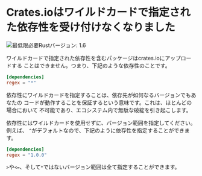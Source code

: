 # Crates.ioはワイルドカードで指定された依存性を受け付けなくなりました
<!-- # Crates.io disallows wildcard dependencies -->

<!-- ![Minimum Rust version: 1.6](https://img.shields.io/badge/Minimum%20Rust%20Version-1.6-brightgreen.svg) -->

![最低限必要Rustバージョン: 1.6](https://img.shields.io/badge/Minimum%20Rust%20Version-1.6-brightgreen.svg)

<!-- Crates.io will not allow you to upload a package with a wildcard dependency. -->
<!-- In other words, these: -->

ワイルドカードで指定された依存性を含むパッケージはcrates.ioにアップロードする
ことはできません。つまり、下記のような依存性のことです。

```toml
[dependencies]
regex = "*"
```

<!-- A wildcard dependency means that you work with any possible version of your -->
<!-- dependency. This is highly unlikely to be true, and would cause unnecessary -->
<!-- breakage in the ecosystem. -->

依存性にワイルドカードを指定することは、依存先が如何なるバージョンでもあなたの
コードが動作することを保証するという意味です。これは、ほとんどの場合において
不可能であり、エコシステム内で無駄な破綻を引き起こします。

<!-- Instead, depend on a version range. For example, `^` is the default, so -->
<!-- you could use -->

依存性にはワイルドカードを使用せずに、バージョン範囲を指定してください。例えば、
`^`がデフォルトなので、下記のように依存性を指定することができます。

```toml
[dependencies]
regex = "1.0.0"
```

<!-- instead. `>`, `<=`, and all of the other, non-`*` ranges work as well. -->

`>`や`<=`、そして`*`ではないバージョン範囲は全て指定することができます。
